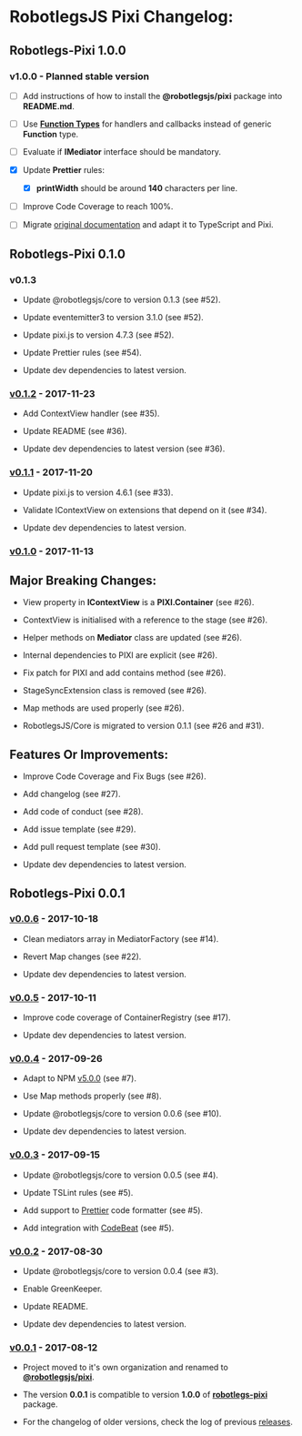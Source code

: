 # RobotlegsJS Pixi Changelog:

## Robotlegs-Pixi 1.0.0

### v1.0.0 - Planned stable version

- [ ] Add instructions of how to install the **@robotlegsjs/pixi** package into **README.md**.

- [ ] Use [**Function Types**](https://www.typescriptlang.org/docs/handbook/functions.html) for handlers and callbacks instead of generic **Function** type.

- [ ] Evaluate if **IMediator** interface should be mandatory.

- [x] Update **Prettier** rules:

  - [x] **printWidth** should be around **140** characters per line.

- [ ] Improve Code Coverage to reach 100%.

- [ ] Migrate [original documentation](https://github.com/robotlegs/robotlegs-framework/blob/master/src/readme.md) and adapt it to TypeScript and Pixi.

## Robotlegs-Pixi 0.1.0

### v0.1.3

- Update @robotlegsjs/core to version 0.1.3 (see #52).

- Update eventemitter3 to version 3.1.0 (see #52).

- Update pixi.js to version 4.7.3 (see #52).

- Update Prettier rules (see #54).

- Update dev dependencies to latest version.

### [v0.1.2](https://github.com/RobotlegsJS/RobotlegsJS-Pixi/releases/tag/0.1.2) - 2017-11-23

- Add ContextView handler (see #35).

- Update README (see #36).

- Update dev dependencies to latest version (see #36).

### [v0.1.1](https://github.com/RobotlegsJS/RobotlegsJS-Pixi/releases/tag/0.1.1) - 2017-11-20

- Update pixi.js to version 4.6.1 (see #33).

- Validate IContextView on extensions that depend on it (see #34).

- Update dev dependencies to latest version.

### [v0.1.0](https://github.com/RobotlegsJS/RobotlegsJS-Pixi/releases/tag/0.1.0) - 2017-11-13

Major Breaking Changes:
---

- View property in **IContextView** is a **PIXI.Container** (see #26).

- ContextView is initialised with a reference to the stage (see #26).

- Helper methods on **Mediator** class are updated (see #26).

- Internal dependencies to PIXI are explicit (see #26).

- Fix patch for PIXI and add contains method (see #26).

- StageSyncExtension class is removed (see #26).

- Map methods are used properly (see #26).

- RobotlegsJS/Core is migrated to version 0.1.1 (see #26 and #31).

Features Or Improvements:
---

- Improve Code Coverage and Fix Bugs (see #26).

- Add changelog (see #27).

- Add code of conduct (see #28).

- Add issue template (see #29).

- Add pull request template (see #30).

- Update dev dependencies to latest version.

## Robotlegs-Pixi 0.0.1

### [v0.0.6](https://github.com/RobotlegsJS/RobotlegsJS-Pixi/releases/tag/0.0.6) - 2017-10-18

- Clean mediators array in MediatorFactory (see #14).

- Revert Map changes (see #22).

- Update dev dependencies to latest version.

### [v0.0.5](https://github.com/RobotlegsJS/RobotlegsJS-Pixi/releases/tag/0.0.5) - 2017-10-11

- Improve code coverage of ContainerRegistry (see #17).

- Update dev dependencies to latest version.

### [v0.0.4](https://github.com/RobotlegsJS/RobotlegsJS-Pixi/releases/tag/0.0.4) - 2017-09-26

- Adapt to NPM [v5.0.0](http://blog.npmjs.org/post/161081169345/v500) (see #7).

- Use Map methods properly (see #8).

- Update @robotlegsjs/core to version 0.0.6 (see #10).

- Update dev dependencies to latest version.

### [v0.0.3](https://github.com/RobotlegsJS/RobotlegsJS-Pixi/releases/tag/0.0.3) - 2017-09-15

- Update @robotlegsjs/core to version 0.0.5 (see #4).

- Update TSLint rules (see #5).

- Add support to [Prettier](https://prettier.io) code formatter (see #5).

- Add integration with [CodeBeat](https://codebeat.co) (see #5).

### [v0.0.2](https://github.com/RobotlegsJS/RobotlegsJS-Pixi/releases/tag/0.0.2) - 2017-08-30

- Update @robotlegsjs/core to version 0.0.4 (see #3).

- Enable GreenKeeper.

- Update README.

- Update dev dependencies to latest version.

### [v0.0.1](https://github.com/RobotlegsJS/RobotlegsJS-Pixi/releases/tag/0.0.1) - 2017-08-12

- Project moved to it's own organization and renamed to [**@robotlegsjs/pixi**](https://www.npmjs.com/package/@robotlegsjs/pixi).

- The version **0.0.1** is compatible to version **1.0.0** of [**robotlegs-pixi**](https://www.npmjs.com/package/robotlegs-pixi) package.

- For the changelog of older versions, check the log of previous [releases](https://github.com/GoodgameStudios/RobotlegsJS-Pixi/releases).
